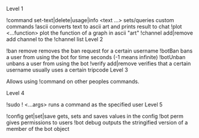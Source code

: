 Level 1

!command set-text|delete|usage|info <cmd> <text ...> sets/queries custom commands
!ascii <text> converts text to ascii art and prints result to chat
!plot <...function> plot the function of a graph in ascii "art"
!channel add|remove <name> add channel to the !channel list
Level 2

!ban remove <name> removes the ban request for a certain username
!botBan <time> <name> bans a user from using the bot for time seconds (-1 means infinite)
!botUnban <name> unbans a user from using the bot
!verify add|remove <trip> <name> verifies that a certain username usually uses a certain tripcode
Level 3

Allows using !command on other peoples commands.

Level 4

!sudo <user> !<command> <...args> runs a command as the specified user
Level 5

!config get|set|save gets, sets and saves values in the config
!bot perm <name> <level> gives permissions to users
!bot debug <name> outputs the stringified version of a member of the bot object
